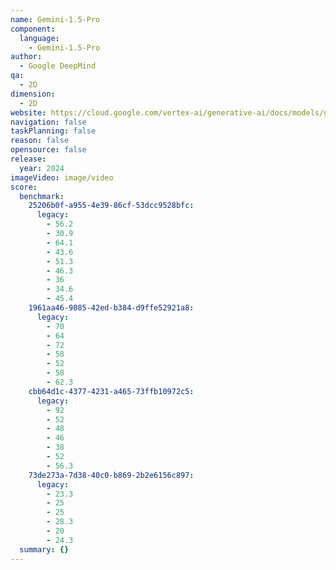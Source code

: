```yaml
---
name: Gemini-1.5-Pro
component:
  language:
    - Gemini-1.5-Pro
author:
  - Google DeepMind
qa:
  - 2D
dimension:
  - 2D
website: https://cloud.google.com/vertex-ai/generative-ai/docs/models/gemini/1-5-pro
navigation: false
taskPlanning: false
reason: false
opensource: false
release:
  year: 2024
imageVideo: image/video
score:
  benchmark:
    25206b0f-a955-4e39-86cf-53dcc9528bfc:
      legacy:
        - 56.2
        - 30.9
        - 64.1
        - 43.6
        - 51.3
        - 46.3
        - 36
        - 34.6
        - 45.4
    1961aa46-9085-42ed-b384-d9ffe52921a8:
      legacy:
        - 70
        - 64
        - 72
        - 58
        - 52
        - 58
        - 62.3
    cbb64d1c-4377-4231-a465-73ffb10972c5:
      legacy:
        - 92
        - 52
        - 48
        - 46
        - 38
        - 52
        - 56.3
    73de273a-7d38-40c0-b869-2b2e6156c897:
      legacy:
        - 23.3
        - 25
        - 25
        - 28.3
        - 20
        - 24.3
  summary: {}
---
```

